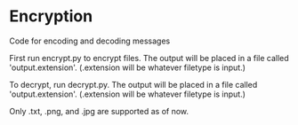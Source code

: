 # Encryption
Code for encoding and decoding messages

First run encrypt.py to encrypt files. The output will be placed in a file called 'output.extension'. (.extension will be whatever filetype is input.)

To decrypt, run decrypt.py. The output will be placed in a file called 'output.extension'. (.extension will be whatever filetype is input.)

Only .txt, .png, and .jpg are supported as of now.

